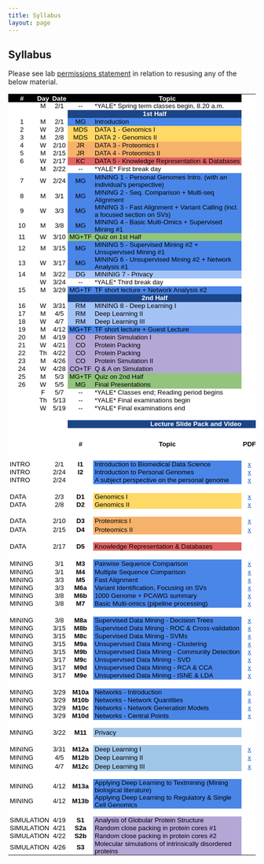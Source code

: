 ```yaml
---
title: Syllabus
layout: page
---
```


## Syllabus
Please see lab [permissions statement](https://sites.gersteinlab.org/permissions) in relation to resusing any of the below material.  

<html>
    <meta http-equiv="Content-Type" content="text/html; charset=utf-8">
    <link type="text/css" rel="stylesheet" href="resources/sheet.css">
    <style type="text/css">.ritz .waffle a { color: inherit; }.ritz .waffle .s7{background-color:#4a86e8;text-align:left;color:#000000;font-family:'docs-Helvetica Neue',Arial;font-size:10pt;vertical-align:middle;white-space:nowrap;overflow:hidden;direction:ltr;padding:0px 3px 0px 3px;}.ritz .waffle .s47{background-color:#ffffff;text-align:center;color:#000000;font-family:'Arial';font-size:10pt;vertical-align:middle;white-space:nowrap;overflow:hidden;direction:ltr;padding:0px 3px 0px 3px;}.ritz .waffle .s29{background-color:#ffffff;text-align:left;color:#000000;font-family:'docs-Helvetica Neue',Arial;font-size:10pt;vertical-align:middle;white-space:normal;overflow:hidden;word-wrap:break-word;direction:ltr;padding:0px 3px 0px 3px;}.ritz .waffle .s4{background-color:#ffffff;text-align:left;color:#000000;font-family:'docs-Helvetica Neue',Arial;font-size:10pt;vertical-align:middle;white-space:nowrap;overflow:hidden;direction:ltr;padding:0px 3px 0px 3px;}.ritz .waffle .s43{background-color:#ffffff;text-align:center;text-decoration:underline;-webkit-text-decoration-skip:none;text-decoration-skip-ink:none;color:#1155cc;font-family:'arial';font-size:10pt;vertical-align:middle;white-space:normal;overflow:hidden;word-wrap:break-word;direction:ltr;padding:0px 3px 0px 3px;}.ritz .waffle .s45{background-color:#ffffff;text-align:left;color:#f4cccc;font-family:'Arial';font-size:10pt;vertical-align:middle;white-space:normal;overflow:hidden;direction:ltr;padding:0px 3px 0px 3px;}.ritz .waffle .s23{background-color:#ffffff;text-align:center;color:#000000;font-family:'Arial';font-size:10pt;vertical-align:middle;white-space:normal;overflow:hidden;word-wrap:break-word;direction:ltr;padding:0px 3px 0px 3px;}.ritz .waffle .s31{background-color:#ffffff;text-align:center;text-decoration:underline;-webkit-text-decoration-skip:none;text-decoration-skip-ink:none;color:#1155cc;font-family:'docs-Helvetica Neue',Arial;font-size:10pt;vertical-align:middle;white-space:nowrap;overflow:hidden;direction:ltr;padding:0px 3px 0px 3px;}.ritz .waffle .s6{background-color:#4a86e8;text-align:center;color:#000000;font-family:'docs-Helvetica Neue',Arial;font-size:10pt;vertical-align:middle;white-space:nowrap;overflow:hidden;direction:ltr;padding:0px 3px 0px 3px;}.ritz .waffle .s32{background-color:#ffffff;text-align:center;text-decoration:underline;-webkit-text-decoration-skip:none;text-decoration-skip-ink:none;color:#1155cc;font-family:'Arial';font-size:10pt;vertical-align:middle;white-space:normal;overflow:hidden;direction:ltr;padding:0px 3px 0px 3px;}.ritz .waffle .s24{background-color:#1c4587;text-align:center;font-weight:bold;color:#ffffff;font-family:'Arial';font-size:10pt;vertical-align:middle;white-space:normal;overflow:hidden;direction:ltr;padding:0px 3px 0px 3px;}.ritz .waffle .s1{background-color:#ffffff;text-align:left;color:#000000;font-family:'Arial';font-size:10pt;vertical-align:middle;white-space:normal;overflow:hidden;direction:ltr;padding:0px 3px 0px 3px;}.ritz .waffle .s15{background-color:#93c47d;text-align:center;color:#000000;font-family:'docs-Helvetica Neue',Arial;font-size:10pt;vertical-align:middle;white-space:nowrap;overflow:hidden;direction:ltr;padding:0px 3px 0px 3px;}.ritz .waffle .s22{background-color:#ffffff;text-align:center;color:#000000;font-family:'Arial';font-size:10pt;vertical-align:middle;white-space:normal;overflow:hidden;direction:ltr;padding:0px 3px 0px 3px;}.ritz .waffle .s33{background-color:#ffffff;text-align:left;text-decoration:underline;-webkit-text-decoration-skip:none;text-decoration-skip-ink:none;color:#1155cc;font-family:'Arial';font-size:10pt;vertical-align:middle;white-space:normal;overflow:hidden;direction:ltr;padding:0px 3px 0px 3px;}.ritz .waffle .s48{background-color:#b4a7d6;text-align:left;color:#000000;font-family:'docs-Helvetica Neue',Arial;font-size:10pt;vertical-align:middle;white-space:nowrap;overflow:hidden;direction:ltr;padding:0px 3px 0px 3px;}.ritz .waffle .s12{background-color:#e06666;text-align:center;color:#000000;font-family:'docs-Helvetica Neue',Arial;font-size:10pt;vertical-align:middle;white-space:nowrap;overflow:hidden;direction:ltr;padding:0px 3px 0px 3px;}.ritz .waffle .s14{background-color:#4a86e8;text-align:left;color:#000000;font-family:'docs-Helvetica Neue',Arial;font-size:10pt;vertical-align:middle;white-space:normal;overflow:hidden;direction:ltr;padding:0px 3px 0px 3px;}.ritz .waffle .s49{background-color:#b4a7d6;text-align:left;color:#000000;font-family:'Arial';font-size:10pt;vertical-align:middle;white-space:normal;overflow:hidden;direction:ltr;padding:0px 3px 0px 3px;}.ritz .waffle .s11{background-color:#f6b26b;text-align:left;color:#000000;font-family:'docs-Helvetica Neue',Arial;font-size:10pt;vertical-align:middle;white-space:nowrap;overflow:hidden;direction:ltr;padding:0px 3px 0px 3px;}.ritz .waffle .s30{background-color:#ffffff;text-align:center;color:#f4cccc;font-family:'docs-Helvetica Neue',Arial;font-size:10pt;vertical-align:middle;white-space:normal;overflow:hidden;word-wrap:break-word;direction:ltr;padding:0px 3px 0px 3px;}.ritz .waffle .s3{background-color:#ffffff;text-align:center;color:#000000;font-family:'docs-Helvetica Neue',Arial;font-size:10pt;vertical-align:middle;white-space:normal;overflow:hidden;word-wrap:break-word;direction:ltr;padding:0px 3px 0px 3px;}.ritz .waffle .s36{background-color:#ffffff;text-align:center;text-decoration:underline;-webkit-text-decoration-skip:none;text-decoration-skip-ink:none;color:#1155cc;font-family:'Arial';font-size:10pt;vertical-align:middle;white-space:nowrap;overflow:hidden;direction:ltr;padding:0px 3px 0px 3px;}.ritz .waffle .s40{background-color:#e06666;text-align:left;color:#000000;font-family:'docs-Helvetica Neue',Arial;font-size:10pt;vertical-align:middle;white-space:normal;overflow:hidden;direction:ltr;padding:0px 3px 0px 3px;}.ritz .waffle .s37{background-color:#ffffff;text-align:center;text-decoration:underline;-webkit-text-decoration-skip:none;text-decoration-skip-ink:none;color:#1155cc;font-family:'arial';font-size:10pt;vertical-align:middle;white-space:normal;overflow:hidden;direction:ltr;padding:0px 3px 0px 3px;}.ritz .waffle .s44{background-color:#ffffff;text-align:center;text-decoration:underline;-webkit-text-decoration-skip:none;text-decoration-skip-ink:none;color:#1155cc;font-family:'Arial';font-size:10pt;vertical-align:middle;white-space:normal;overflow:hidden;word-wrap:break-word;direction:ltr;padding:0px 3px 0px 3px;}.ritz .waffle .s26{background-color:#ffffff;text-align:center;font-weight:bold;color:#000000;font-family:'Arial';font-size:10pt;vertical-align:middle;white-space:normal;overflow:hidden;direction:ltr;padding:0px 3px 0px 3px;}.ritz .waffle .s50{background-color:#ffffff;text-align:left;font-weight:bold;color:#000000;font-family:'Arial';font-size:10pt;vertical-align:middle;white-space:normal;overflow:hidden;direction:ltr;padding:0px 3px 0px 3px;}.ritz .waffle .s16{background-color:#93c47d;text-align:left;color:#000000;font-family:'docs-Helvetica Neue',Arial;font-size:10pt;vertical-align:middle;white-space:normal;overflow:hidden;direction:ltr;padding:0px 3px 0px 3px;}.ritz .waffle .s28{background-color:#ffffff;text-align:center;font-weight:bold;color:#000000;font-family:'Arial';font-size:10pt;vertical-align:middle;white-space:normal;overflow:hidden;word-wrap:break-word;direction:ltr;padding:0px 3px 0px 3px;}.ritz .waffle .s2{background-color:#ffffff;text-align:center;color:#000000;font-family:'docs-Helvetica Neue',Arial;font-size:10pt;vertical-align:middle;white-space:nowrap;overflow:hidden;direction:ltr;padding:0px 3px 0px 3px;}.ritz .waffle .s13{background-color:#e06666;text-align:left;color:#000000;font-family:'docs-Helvetica Neue',Arial;font-size:10pt;vertical-align:middle;white-space:nowrap;overflow:hidden;direction:ltr;padding:0px 3px 0px 3px;}.ritz .waffle .s8{background-color:#ffd966;text-align:center;color:#000000;font-family:'docs-Helvetica Neue',Arial;font-size:10pt;vertical-align:middle;white-space:nowrap;overflow:hidden;direction:ltr;padding:0px 3px 0px 3px;}.ritz .waffle .s9{background-color:#ffd966;text-align:left;color:#000000;font-family:'docs-Helvetica Neue',Arial;font-size:10pt;vertical-align:middle;white-space:nowrap;overflow:hidden;direction:ltr;padding:0px 3px 0px 3px;}.ritz .waffle .s25{background-color:#ffffff;text-align:center;font-weight:bold;color:#ffffff;font-family:'Arial';font-size:10pt;vertical-align:middle;white-space:normal;overflow:hidden;direction:ltr;padding:0px 3px 0px 3px;}.ritz .waffle .s39{background-color:#ffffff;text-align:left;color:#000000;font-family:'arial';font-size:10pt;vertical-align:middle;white-space:normal;overflow:hidden;direction:ltr;padding:0px 3px 0px 3px;}.ritz .waffle .s5{background-color:#1c4587;text-align:center;font-weight:bold;color:#ffffff;font-family:'docs-Helvetica Neue',Arial;font-size:10pt;vertical-align:middle;white-space:nowrap;overflow:hidden;direction:ltr;padding:0px 3px 0px 3px;}.ritz .waffle .s38{background-color:#f6b26b;text-align:left;color:#000000;font-family:'docs-Helvetica Neue',Arial;font-size:10pt;vertical-align:middle;white-space:normal;overflow:hidden;direction:ltr;padding:0px 3px 0px 3px;}.ritz .waffle .s42{background-color:#4a86e8;text-align:left;color:#000000;font-family:'Arial';font-size:10pt;vertical-align:middle;white-space:normal;overflow:hidden;direction:ltr;padding:0px 3px 0px 3px;}.ritz .waffle .s34{background-color:#ffffff;text-align:center;color:#f4cccc;font-family:'Arial';font-size:10pt;vertical-align:middle;white-space:normal;overflow:hidden;direction:ltr;padding:0px 3px 0px 3px;}.ritz .waffle .s46{background-color:#9fc5e8;text-align:left;color:#000000;font-family:'docs-Helvetica Neue',Arial;font-size:10pt;vertical-align:middle;white-space:normal;overflow:hidden;direction:ltr;padding:0px 3px 0px 3px;}.ritz .waffle .s35{background-color:#ffffff;text-align:left;color:#000000;font-family:'docs-Helvetica Neue',Arial;font-size:10pt;vertical-align:middle;white-space:normal;overflow:hidden;direction:ltr;padding:0px 3px 0px 3px;}.ritz .waffle .s41{background-color:#ffffff;text-align:center;text-decoration:underline;-webkit-text-decoration-skip:none;text-decoration-skip-ink:none;color:#1155cc;font-family:'docs-Helvetica Neue',Arial;font-size:10pt;vertical-align:middle;white-space:normal;overflow:hidden;direction:ltr;padding:0px 3px 0px 3px;}.ritz .waffle .s20{background-color:#b4a7d6;text-align:center;color:#000000;font-family:'docs-Helvetica Neue',Arial;font-size:10pt;vertical-align:middle;white-space:nowrap;overflow:hidden;direction:ltr;padding:0px 3px 0px 3px;}.ritz .waffle .s19{background-color:#ffffff;text-align:center;font-weight:bold;color:#ffffff;font-family:'docs-Helvetica Neue',Arial;font-size:10pt;vertical-align:middle;white-space:nowrap;overflow:hidden;direction:ltr;padding:0px 3px 0px 3px;}.ritz .waffle .s21{background-color:#b4a7d6;text-align:left;color:#000000;font-family:'docs-Helvetica Neue',Arial;font-size:10pt;vertical-align:middle;white-space:normal;overflow:hidden;direction:ltr;padding:0px 3px 0px 3px;}.ritz .waffle .s0{background-color:#000000;text-align:center;font-weight:bold;color:#ffffff;font-family:'docs-Helvetica Neue',Arial;font-size:10pt;vertical-align:middle;white-space:nowrap;overflow:hidden;direction:ltr;padding:0px 3px 0px 3px;}.ritz .waffle .s27{background-color:#ffffff;text-align:center;font-weight:bold;color:#000000;font-family:'Arial';font-size:10pt;vertical-align:middle;white-space:nowrap;overflow:hidden;direction:ltr;padding:0px 3px 0px 3px;}.ritz .waffle .s17{background-color:#a4c2f4;text-align:center;color:#000000;font-family:'docs-Helvetica Neue',Arial;font-size:10pt;vertical-align:middle;white-space:normal;overflow:hidden;direction:ltr;padding:0px 3px 0px 3px;}.ritz .waffle .s18{background-color:#a4c2f4;text-align:left;color:#000000;font-family:'docs-Helvetica Neue',Arial;font-size:10pt;vertical-align:middle;white-space:normal;overflow:hidden;direction:ltr;padding:0px 3px 0px 3px;}.ritz .waffle .s10{background-color:#f6b26b;text-align:center;color:#000000;font-family:'docs-Helvetica Neue',Arial;font-size:10pt;vertical-align:middle;white-space:nowrap;overflow:hidden;direction:ltr;padding:0px 3px 0px 3px;}</style>
    <div class="ritz grid-container" dir="ltr">
        <table class="waffle" cellspacing="0" cellpadding="0">
            <tbody>
                <tr style="height: 16px">
                    <td class="s0" dir="ltr">#</td>
                    <td class="s0" dir="ltr">Day</td>
                    <td class="s0" dir="ltr">Date</td>
                    <td class="s0"></td>
                    <td class="s0" dir="ltr">Topic</td>
                    <td class="s1"></td>
                    <td class="s1"></td>
                    <td class="s1"></td>
                    <td class="s1"></td>
                </tr>
                <tr style="height: 16px">
                    <td class="s2"></td>
                    <td class="s3" dir="ltr">M</td>
                    <td class="s3" dir="ltr">2/1</td>
                    <td class="s2" dir="ltr">--</td>
                    <td class="s4" dir="ltr">*YALE* Spring term classes begin, 8.20 a.m.</td>
                    <td class="s1"></td>
                    <td class="s1"></td>
                    <td class="s1"></td>
                    <td class="s1"></td>
                </tr>
                <tr style="height: 16px">
                    <td class="s1"></td>
                    <td class="s1"></td>
                    <td class="s1"></td>
                    <td class="s5" dir="ltr" colspan="2">1st Half</td>
                    <td class="s1"></td>
                    <td class="s1"></td>
                    <td class="s1"></td>
                    <td class="s1"></td>
                </tr>
                <tr style="height: 16px">
                    <td class="s2" dir="ltr">1</td>
                    <td class="s3" dir="ltr">M</td>
                    <td class="s3" dir="ltr">2/1</td>
                    <td class="s6" dir="ltr">MG</td>
                    <td class="s7" dir="ltr">Introduction</td>
                    <td class="s1"></td>
                    <td class="s1"></td>
                    <td class="s1"></td>
                    <td class="s1"></td>
                </tr>
                <tr style="height: 16px">
                    <td class="s2" dir="ltr">2</td>
                    <td class="s3" dir="ltr">W</td>
                    <td class="s3" dir="ltr">2/3</td>
                    <td class="s8" dir="ltr">MDS</td>
                    <td class="s9" dir="ltr">DATA 1 - Genomics I</td>
                    <td class="s1"></td>
                    <td class="s1"></td>
                    <td class="s1"></td>
                    <td class="s1"></td>
                </tr>
                <tr style="height: 16px">
                    <td class="s2" dir="ltr">3</td>
                    <td class="s3" dir="ltr">M</td>
                    <td class="s3" dir="ltr">2/8</td>
                    <td class="s8" dir="ltr">MDS</td>
                    <td class="s9" dir="ltr">DATA 2 - Genomics II</td>
                    <td class="s1"></td>
                    <td class="s1"></td>
                    <td class="s1"></td>
                    <td class="s1"></td>
                </tr>
                <tr style="height: 16px">
                    <td class="s2" dir="ltr">4</td>
                    <td class="s3">W</td>
                    <td class="s3" dir="ltr">2/10</td>
                    <td class="s10" dir="ltr">JR</td>
                    <td class="s11" dir="ltr">DATA 3 - Proteomics I</td>
                    <td class="s1"></td>
                    <td class="s1"></td>
                    <td class="s1"></td>
                    <td class="s1"></td>
                </tr>
                <tr style="height: 16px">
                    <td class="s2" dir="ltr">5</td>
                    <td class="s3">M</td>
                    <td class="s3" dir="ltr">2/15</td>
                    <td class="s10" dir="ltr">JR</td>
                    <td class="s11" dir="ltr">DATA 4 - Proteomics II</td>
                    <td class="s1"></td>
                    <td class="s1"></td>
                    <td class="s1"></td>
                    <td class="s1"></td>
                </tr>
                <tr style="height: 16px">
                    <td class="s2" dir="ltr">6</td>
                    <td class="s3">W</td>
                    <td class="s3" dir="ltr">2/17</td>
                    <td class="s12" dir="ltr">KC</td>
                    <td class="s13" dir="ltr">DATA 5 - Knowledge Representation &amp; Databases</td>
                    <td class="s1"></td>
                    <td class="s1"></td>
                    <td class="s1"></td>
                    <td class="s1"></td>
                </tr>
                <tr style="height: 16px">
                    <td class="s2" dir="ltr"></td>
                    <td class="s3">M</td>
                    <td class="s3" dir="ltr">2/22</td>
                    <td class="s2" dir="ltr">--</td>
                    <td class="s4" dir="ltr">*YALE* First break day</td>
                    <td class="s1"></td>
                    <td class="s1"></td>
                    <td class="s1"></td>
                    <td class="s1"></td>
                </tr>
                <tr style="height: 16px">
                    <td class="s2" dir="ltr" rowspan="2">7</td>
                    <td class="s3" rowspan="2">W</td>
                    <td class="s3" dir="ltr" rowspan="2">2/24</td>
                    <td class="s6" dir="ltr" rowspan="2">MG</td>
                    <td class="s14" rowspan="2">MINING 1 - Personal Genomes Intro. (with an individual&#39;s perspective)</td>
                    <td class="s1"></td>
                    <td class="s1"></td>
                    <td class="s1"></td>
                    <td class="s1"></td>
                </tr>
                <tr style="height: 16px">
                    <td class="s1"></td>
                    <td class="s1"></td>
                    <td class="s1"></td>
                    <td class="s1"></td>
                </tr>
                <tr style="height: 16px">
                    <td class="s2" dir="ltr">8</td>
                    <td class="s3">M</td>
                    <td class="s3" dir="ltr">3/1</td>
                    <td class="s6" dir="ltr">MG</td>
                    <td class="s14" dir="ltr">MINING 2 - Seq. Comparison + Multi-seq Alignment</td>
                    <td class="s1"></td>
                    <td class="s1"></td>
                    <td class="s1"></td>
                    <td class="s1"></td>
                </tr>
                <tr style="height: 16px">
                    <td class="s2" dir="ltr">9</td>
                    <td class="s3">W</td>
                    <td class="s3" dir="ltr">3/3</td>
                    <td class="s6" dir="ltr">MG</td>
                    <td class="s14" dir="ltr">MINING 3 - Fast Alignment + Variant Calling (incl. a focused section on SVs)</td>
                    <td class="s1"></td>
                    <td class="s1"></td>
                    <td class="s1"></td>
                    <td class="s1"></td>
                </tr>
                <tr style="height: 16px">
                    <td class="s2" dir="ltr">10</td>
                    <td class="s3">M</td>
                    <td class="s3" dir="ltr">3/8</td>
                    <td class="s6" dir="ltr">MG</td>
                    <td class="s14" dir="ltr">MINING 4 - Basic Multi-Omics + Supervised Mining #1</td>
                    <td class="s1"></td>
                    <td class="s1"></td>
                    <td class="s1"></td>
                    <td class="s1"></td>
                </tr>
                <tr style="height: 16px">
                    <td class="s2" dir="ltr">11</td>
                    <td class="s3">W</td>
                    <td class="s3" dir="ltr">3/10</td>
                    <td class="s15" dir="ltr">MG+TF</td>
                    <td class="s16">Quiz on 1st Half</td>
                    <td class="s1"></td>
                    <td class="s1"></td>
                    <td class="s1"></td>
                    <td class="s1"></td>
                </tr>
                <tr style="height: 16px">
                    <td class="s2" dir="ltr">12</td>
                    <td class="s3">M</td>
                    <td class="s3" dir="ltr">3/15</td>
                    <td class="s6" dir="ltr">MG</td>
                    <td class="s14" dir="ltr">MINING 5 - Supervised Mining #2 + Unsupervised Mining #1</td>
                    <td class="s1"></td>
                    <td class="s1"></td>
                    <td class="s1"></td>
                    <td class="s1"></td>
                </tr>
                <tr style="height: 16px">
                    <td class="s2" dir="ltr">13</td>
                    <td class="s3">W</td>
                    <td class="s3" dir="ltr">3/17</td>
                    <td class="s6" dir="ltr">MG</td>
                    <td class="s14" dir="ltr">MINING 6 - Unsupervised Mining #2 + Network Analysis #1</td>
                    <td class="s1"></td>
                    <td class="s1"></td>
                    <td class="s1"></td>
                    <td class="s1"></td>
                </tr>
                <tr style="height: 16px">
                    <td class="s2" dir="ltr">14</td>
                    <td class="s3">M</td>
                    <td class="s3" dir="ltr">3/22</td>
                    <td class="s17" dir="ltr">DG</td>
                    <td class="s18" dir="ltr">MININIG 7 - Privacy</td>
                    <td class="s1"></td>
                    <td class="s1"></td>
                    <td class="s1"></td>
                    <td class="s1"></td>
                </tr>
                <tr style="height: 16px">
                    <td class="s2" dir="ltr"></td>
                    <td class="s3" dir="ltr">W</td>
                    <td class="s3" dir="ltr">3/24</td>
                    <td class="s2" dir="ltr">--</td>
                    <td class="s4" dir="ltr">*YALE* Third break day</td>
                    <td class="s1"></td>
                    <td class="s1"></td>
                    <td class="s1"></td>
                    <td class="s1"></td>
                </tr>
                <tr style="height: 16px">
                    <td class="s2" dir="ltr">15</td>
                    <td class="s3">M</td>
                    <td class="s3" dir="ltr">3/29</td>
                    <td class="s6" dir="ltr">MG+TF</td>
                    <td class="s14" dir="ltr">TF short lecture + Network Analysis #2</td>
                    <td class="s1"></td>
                    <td class="s1"></td>
                    <td class="s1"></td>
                    <td class="s1"></td>
                </tr>
                <tr style="height: 16px">
                    <td class="s1"></td>
                    <td class="s19" dir="ltr"></td>
                    <td class="s19" dir="ltr"></td>
                    <td class="s5" dir="ltr" colspan="2">2nd Half</td>
                    <td class="s1"></td>
                    <td class="s1"></td>
                    <td class="s1"></td>
                    <td class="s1"></td>
                </tr>
                <tr style="height: 16px">
                    <td class="s2" dir="ltr">16</td>
                    <td class="s3" dir="ltr">W</td>
                    <td class="s3" dir="ltr">3/31</td>
                    <td class="s17" dir="ltr">RM</td>
                    <td class="s18" dir="ltr">MINING 8 - Deep Learning I</td>
                    <td class="s1"></td>
                    <td class="s1"></td>
                    <td class="s1"></td>
                    <td class="s1"></td>
                </tr>
                <tr style="height: 16px">
                    <td class="s2" dir="ltr">17</td>
                    <td class="s3">M</td>
                    <td class="s3" dir="ltr">4/5</td>
                    <td class="s17" dir="ltr">RM</td>
                    <td class="s18" dir="ltr">Deep Learning II</td>
                    <td class="s1"></td>
                    <td class="s1"></td>
                    <td class="s1"></td>
                    <td class="s1"></td>
                </tr>
                <tr style="height: 16px">
                    <td class="s2" dir="ltr">18</td>
                    <td class="s3" dir="ltr">W</td>
                    <td class="s3" dir="ltr">4/7</td>
                    <td class="s17" dir="ltr">RM</td>
                    <td class="s18" dir="ltr">Deep Learning III</td>
                    <td class="s1"></td>
                    <td class="s1"></td>
                    <td class="s1"></td>
                    <td class="s1"></td>
                </tr>
                <tr style="height: 16px">
                    <td class="s2" dir="ltr">19</td>
                    <td class="s3">M</td>
                    <td class="s3" dir="ltr">4/12</td>
                    <td class="s6" dir="ltr">MG+TF</td>
                    <td class="s14" dir="ltr">TF short lecture + Guest Lecture</td>
                    <td class="s1"></td>
                    <td class="s1"></td>
                    <td class="s1"></td>
                    <td class="s1"></td>
                </tr>
                <tr style="height: 16px">
                    <td class="s2" dir="ltr">20</td>
                    <td class="s3">M</td>
                    <td class="s3" dir="ltr">4/19</td>
                    <td class="s20" dir="ltr">CO</td>
                    <td class="s21">Protein Simulation I</td>
                    <td class="s1"></td>
                    <td class="s1"></td>
                    <td class="s1"></td>
                    <td class="s1"></td>
                </tr>
                <tr style="height: 16px">
                    <td class="s2" dir="ltr">21</td>
                    <td class="s3" dir="ltr">W</td>
                    <td class="s3" dir="ltr">4/21</td>
                    <td class="s20" dir="ltr">CO</td>
                    <td class="s21" dir="ltr">Protein Packing</td>
                    <td class="s1"></td>
                    <td class="s1"></td>
                    <td class="s1"></td>
                    <td class="s1"></td>
                </tr>
                <tr style="height: 16px">
                    <td class="s2" dir="ltr">22</td>
                    <td class="s3" dir="ltr">Th</td>
                    <td class="s3" dir="ltr">4/22</td>
                    <td class="s20" dir="ltr">CO</td>
                    <td class="s21" dir="ltr">Protein Packing</td>
                    <td class="s1"></td>
                    <td class="s1"></td>
                    <td class="s1"></td>
                    <td class="s1"></td>
                </tr>
                <tr style="height: 16px">
                    <td class="s2" dir="ltr">23</td>
                    <td class="s3">M</td>
                    <td class="s3" dir="ltr">4/26</td>
                    <td class="s20" dir="ltr">CO</td>
                    <td class="s21">Protein Simulation II</td>
                    <td class="s1"></td>
                    <td class="s1"></td>
                    <td class="s1"></td>
                    <td class="s1"></td>
                </tr>
                <tr style="height: 16px">
                    <td class="s2" dir="ltr">24</td>
                    <td class="s3" dir="ltr">W</td>
                    <td class="s3" dir="ltr">4/28</td>
                    <td class="s20" dir="ltr">CO+TF</td>
                    <td class="s21" dir="ltr">Q &amp; A on Simulation</td>
                    <td class="s1"></td>
                    <td class="s1"></td>
                    <td class="s1"></td>
                    <td class="s1"></td>
                </tr>
                <tr style="height: 16px">
                    <td class="s2" dir="ltr">25</td>
                    <td class="s3">M</td>
                    <td class="s3" dir="ltr">5/3</td>
                    <td class="s15" dir="ltr">MG+TF</td>
                    <td class="s16" dir="ltr">Quiz on 2nd Half</td>
                    <td class="s1"></td>
                    <td class="s1"></td>
                    <td class="s1"></td>
                    <td class="s1"></td>
                </tr>
                <tr style="height: 16px">
                    <td class="s2" dir="ltr">26</td>
                    <td class="s3" dir="ltr">W</td>
                    <td class="s3" dir="ltr">5/5</td>
                    <td class="s15" dir="ltr">MG</td>
                    <td class="s16">Final Presentations</td>
                    <td class="s1"></td>
                    <td class="s1"></td>
                    <td class="s1"></td>
                    <td class="s1"></td>
                </tr>
                <tr style="height: 16px">
                    <td class="s2"></td>
                    <td class="s3" dir="ltr">F</td>
                    <td class="s3" dir="ltr">5/7</td>
                    <td class="s2" dir="ltr">--</td>
                    <td class="s4" dir="ltr">*YALE* Classes end; Reading period begins</td>
                    <td class="s1"></td>
                    <td class="s1"></td>
                    <td class="s1"></td>
                    <td class="s1"></td>
                </tr>
                <tr style="height: 16px">
                    <td class="s2"></td>
                    <td class="s3" dir="ltr">Th</td>
                    <td class="s3" dir="ltr">5/13</td>
                    <td class="s2" dir="ltr">--</td>
                    <td class="s4" dir="ltr">*YALE* Final examinations begin</td>
                    <td class="s1"></td>
                    <td class="s1"></td>
                    <td class="s1"></td>
                    <td class="s1"></td>
                </tr>
                <tr style="height: 16px">
                    <td class="s2"></td>
                    <td class="s3" dir="ltr">W</td>
                    <td class="s3" dir="ltr">5/19</td>
                    <td class="s2" dir="ltr">--</td>
                    <td class="s4" dir="ltr">*YALE* Final examinations end</td>
                    <td class="s1"></td>
                    <td class="s1"></td>
                    <td class="s1"></td>
                    <td class="s22"></td>
                </tr>
                <tr style="height: 16px">
                    <td class="s23"></td>
                    <td class="s23"></td>
                    <td class="s23"></td>
                    <td class="s23"></td>
                    <td class="s23"></td>
                    <td class="s23"></td>
                    <td class="s23"></td>
                    <td class="s23"></td>
                    <td class="s22"></td>
                </tr>
                <tr style="height: 16px">
                    <td class="s23"></td>
                    <td class="s23"></td>
                    <td class="s23"></td>
                    <td class="s24" dir="ltr" colspan="6">Lecture Slide Pack and Video</td></tr>
                <tr style="height: 66px">
                    <td class="s23"></td>
                    <td class="s23"></td>
                    <td class="s23"></td>
                    <td class="s26" dir="ltr">#</td>
                    <td class="s26" dir="ltr">Topic</td>
                    <td class="s27" dir="ltr">PDF</td>
                    <td class="s27" dir="ltr">PPT</td>
                    <td class="s26" dir="ltr">Youtube</td>
                    <td class="s28" dir="ltr">MPEG</td></tr>
                <tr style="height: 16px">
                    <td class="s29" dir="ltr">INTRO</td>
                    <td class="s30" dir="ltr"></td>
                    <td class="s3" dir="ltr">2/1</td>
                    <td class="s26" dir="ltr">I1</td>
                    <td class="s14" dir="ltr">Introduction to Biomedical Data Science</td>
                    <td class="s31" dir="ltr">
                        <a target="_blank" href="http://files2.gersteinlab.org/public-docs/2021/02.21/cbb752-MG-spr21-01-biomed-datasci-intro.pdf">x</a></td>
                    <td class="s31" dir="ltr">
                        <a target="_blank" href="http://files2.gersteinlab.org/public-docs/2021/02.21/cbb752-MG-spr21-01-biomed-datasci-intro.ppt">x</a></td>
                    <td class="s32" dir="ltr">
                        <a target="_blank" href="https://youtu.be/0B9BYt5bV84">x</a></td>
                    <td class="s32" dir="ltr">
                        <a target="_blank" href="http://files.gersteinlab.org/media/videos/BioDataSciMiningModeling-Lecture_default.cbb752b21-1feb21.01-intro-lect.onweb.wo2faces.mp4">x</a></td>
                </tr>
                <tr style="height: 16px">
                    <td class="s29" dir="ltr">INTRO</td>
                    <td class="s30"></td>
                    <td class="s3" dir="ltr">2/24</td>
                    <td class="s26" dir="ltr">I2</td>
                    <td class="s14" dir="ltr">Introduction to Personal Genomes</td>
                    <td class="s31" dir="ltr">
                        <a target="_blank" href="http://files2.gersteinlab.org/public-docs/2021/03.05/cbb752-MG-spr21-02-personalgenomes-intro.pdf">x</a></td>
                    <td class="s31" dir="ltr">
                        <a target="_blank" href="http://files2.gersteinlab.org/public-docs/2021/03.05/cbb752-MG-spr21-02-personalgenomes-intro.pptx">x</a></td>
                    <td class="s32" dir="ltr">
                        <a target="_blank" href="https://youtu.be/K_Q-17uWlxo">x</a></td>
                    <td class="s32" dir="ltr">
                        <a target="_blank" href="http://files.gersteinlab.org/media/videos/BioDataSciMiningModeling-Lecture_default.cbb752b21-24feb21.2-Intro-to-Personal-Genomes.onweb.mp4">x</a></td>
                </tr>
                <tr style="height: 16px">
                    <td class="s29" dir="ltr">INTRO</td>
                    <td class="s34" dir="ltr"></td>
                    <td class="s22" dir="ltr">2/24</td>
                    <td class="s26" dir="ltr"></td>
                    <td class="s14" dir="ltr">A subject perspective on the personal genome</td>
                    <td class="s32" dir="ltr">
                        <a target="_blank" href="http://files2.gersteinlab.org/public-docs/2021/02.24/Zimmer_MBB_452_genome_talk_2021.pdf">x</a></td>
                    <td class="s32" dir="ltr">
                        <a target="_blank" href="http://files2.gersteinlab.org/public-docs/2021/02.24/Zimmer_MBB_452_genome_talk_2021.pdf">x</a></td>
                    <td class="s32" dir="ltr">
                        <a target="_blank" href="https://youtu.be/0qDgfrPY180">x</a></td>
                    <td class="s32" dir="ltr">
                        <a target="_blank" href="http://files.gersteinlab.org/media/videos/BioDataSciMiningModeling_Lecture_default_cbb752b21_24feb21_Carl_Zimmer_Personal_Genome.mp4">x</a></td>
                </tr>
                <tr style="height: 18px">
                    <td class="s35" dir="ltr"></td>
                    <td class="s30"></td>
                    <td class="s3" dir="ltr"></td>
                    <td class="s26" dir="ltr"></td>
                    <td class="s35" dir="ltr"></td>
                    <td class="s36" dir="ltr"></td>
                    <td class="s31" dir="ltr"></td>
                    <td class="s32" dir="ltr"></td>
                    <td class="s32" dir="ltr"></td>
                </tr>
                <tr style="height: 16px">
                    <td class="s29" dir="ltr">DATA</td>
                    <td class="s1"></td>
                    <td class="s3" dir="ltr">2/3</td>
                    <td class="s26" dir="ltr">D1</td>
                    <td class="s9" dir="ltr">Genomics I</td>
                    <td class="s37" dir="ltr">
                        <a target="_blank" href="http://files2.gersteinlab.org/public-docs/2021/02.03/210203_Genomics.pdf">x</a></td>
                    <td class="s1"></td>
                    <td class="s37" dir="ltr">
                        <a target="_blank" href="https://youtu.be/1Ns--G_v4pY">x</a></td>
                    <td class="s37" dir="ltr">
                        <a target="_blank" href="http://files.gersteinlab.org/media/videos/BioDataSciMiningModeling_0203.mp4">x</a></td>
                </tr>
                <tr style="height: 16px">
                    <td class="s29" dir="ltr">DATA</td>
                    <td class="s1"></td>
                    <td class="s3" dir="ltr">2/8</td>
                    <td class="s26" dir="ltr">D2</td>
                    <td class="s9" dir="ltr">Genomics II</td>
                    <td class="s37" dir="ltr">
                        <a target="_blank" href="http://files2.gersteinlab.org/public-docs/2021/02.08/210207_Genomics_II.pdf">x</a></td>
                    <td class="s1"></td>
                    <td class="s37" dir="ltr">
                        <a target="_blank" href="https://youtu.be/XYxxfF1O0Y4">x</a></td>
                    <td class="s37" dir="ltr">
                        <a target="_blank" href="http://files.gersteinlab.org/media/videos/BioDataSciMiningModeling_0208.mp4">x</a></td>
                </tr>
                <tr style="height: 16px">
                    <td class="s1"></td>
                    <td class="s1"></td>
                    <td class="s1"></td>
                    <td class="s1"></td>
                    <td class="s1"></td>
                    <td class="s1"></td>
                    <td class="s1"></td>
                    <td class="s1"></td>
                    <td class="s1"></td>
                </tr>
                <tr style="height: 18px">
                    <td class="s1" dir="ltr">DATA</td>
                    <td class="s1"></td>
                    <td class="s3">2/10</td>
                    <td class="s26" dir="ltr">D3</td>
                    <td class="s38" dir="ltr">Proteomics I</td>
                    <td class="s37" dir="ltr">
                        <a target="_blank" href="http://files2.gersteinlab.org/public-docs/2021/02.10/CBB_752_2021_Proteins.pdf">x</a></td>
                    <td class="s1"></td>
                    <td class="s37" dir="ltr">
                        <a target="_blank" href="https://youtu.be/sH_FU9GlwU8">x</a></td>
                    <td class="s32" dir="ltr">
                        <a target="_blank" href="http://files.gersteinlab.org/media/videos/BioDataSciMiningModeling_0210.mp4">x</a></td>
                </tr>
                <tr style="height: 18px">
                    <td class="s1" dir="ltr">DATA</td>
                    <td class="s1"></td>
                    <td class="s3">2/15</td>
                    <td class="s26" dir="ltr">D4</td>
                    <td class="s38" dir="ltr">Proteomics II</td>
                    <td class="s37" dir="ltr">
                        <a target="_blank" href="http://files2.gersteinlab.org/public-docs/2021/02.15/CBB_752_2021_Structure.pdf">x</a></td>
                    <td class="s39"></td>
                    <td class="s32" dir="ltr">
                        <a target="_blank" href="https://youtu.be/K_Q-17uWlxo">x</a></td>
                    <td class="s32" dir="ltr">
                        <a target="_blank" href="http://files.gersteinlab.org/media/videos/BioDataSciMiningModeling_0215.mp4">x</a></td>
                </tr>
                <tr style="height: 16px">
                    <td class="s1"></td>
                    <td class="s1"></td>
                    <td class="s1"></td>
                    <td class="s1"></td>
                    <td class="s1"></td>
                    <td class="s1"></td>
                    <td class="s1"></td>
                    <td class="s1"></td>
                    <td class="s1"></td>
                </tr>
                <tr style="height: 17px">
                    <td class="s1" dir="ltr">DATA</td>
                    <td class="s1"></td>
                    <td class="s3">2/17</td>
                    <td class="s26" dir="ltr">D5</td>
                    <td class="s40" dir="ltr">Knowledge Representation &amp; Databases</td>
                    <td class="s1"></td>
                    <td class="s37" dir="ltr">
                        <a target="_blank" href="http://files2.gersteinlab.org/public-docs/2021/02.17/Database_KB_Cheung_2_17_21.pptx">x</a></td>
                    <td class="s37" dir="ltr">
                        <a target="_blank" href="https://youtu.be/zhiUTJNGhvw">x</a></td>
                    <td class="s37" dir="ltr">
                        <a target="_blank" href="http://files.gersteinlab.org/media/videos/BioDataSciMiningModeling_0217.mp4">x</a></td>
                </tr>
                <tr style="height: 18px">
                    <td class="s35" dir="ltr"></td>
                    <td class="s1" dir="ltr"></td>
                    <td class="s3" dir="ltr"></td>
                    <td class="s26" dir="ltr"></td>
                    <td class="s35" dir="ltr"></td>
                    <td class="s36" dir="ltr"></td>
                    <td class="s31" dir="ltr"></td>
                    <td class="s32" dir="ltr"></td>
                    <td class="s32" dir="ltr"></td>
                </tr>
                <tr style="height: 18px">
                    <td class="s1" dir="ltr">MINING</td>
                    <td class="s45"></td>
                    <td class="s3" dir="ltr">3/1</td>
                    <td class="s26" dir="ltr">M3</td>
                    <td class="s14" dir="ltr">Pairwise Sequence Comparison</td>
                    <td class="s36" dir="ltr">
                        <a target="_blank" href="http://files2.gersteinlab.org/public-docs/2021/03.05/cbb752-MG-spr21-03-seqcmp.pdf">x</a></td>
                    <td class="s31" dir="ltr">
                        <a target="_blank" href="http://files2.gersteinlab.org/public-docs/2021/03.05/cbb752-MG-spr21-03-seqcmp.ppt">x</a></td>
                    <td class="s32" dir="ltr">
                        <a target="_blank" href="https://youtu.be/vIhskcQH2m0">x</a></td>
                    <td class="s32" dir="ltr">
                        <a target="_blank" href="http://files.gersteinlab.org/media/videos/BioDataSciMiningModeling-Lecture_default.cbb752b21-1mar21.03-seqcmp.reencode.onweb.mp4">x</a></td>
                </tr>
                <tr style="height: 16px">
                    <td class="s1" dir="ltr">MINING</td>
                    <td class="s45"></td>
                    <td class="s3" dir="ltr">3/1</td>
                    <td class="s26" dir="ltr">M4</td>
                    <td class="s14" dir="ltr">Multiple Sequence Comparison</td>
                    <td class="s31" dir="ltr">
                        <a target="_blank" href="http://files2.gersteinlab.org/public-docs/2021/03.05/cbb752-MG-spr21-04-multiseq.pdf">x</a></td>
                    <td class="s41" dir="ltr">
                        <a target="_blank" href="http://files2.gersteinlab.org/public-docs/2021/03.05/cbb752-MG-spr21-04-multiseq.ppt">x</a></td>
                    <td class="s37" dir="ltr">
                        <a target="_blank" href="https://youtu.be/1n8wIPTOYPY">x</a></td>
                    <td class="s37" dir="ltr">
                        <a target="_blank" href="http://files.gersteinlab.org/media/videos/BioDataSciMiningModeling-Lecture_default.cbb752b21-1mar21.04-multiseq.reencode.onweb.mp4">x</a></td>
                </tr>
                <tr style="height: 16px">
                    <td class="s1" dir="ltr">MINING</td>
                    <td class="s45"></td>
                    <td class="s3" dir="ltr">3/3</td>
                    <td class="s26" dir="ltr">M5</td>
                    <td class="s42" dir="ltr">Fast Alignment</td>
                    <td class="s41" dir="ltr">
                        <a target="_blank" href="http://files2.gersteinlab.org/public-docs/2021/03.05/cbb752-MG-spr21-05-fastalign.pdf">x</a></td>
                    <td class="s41" dir="ltr">
                        <a target="_blank" href="http://files2.gersteinlab.org/public-docs/2021/03.05/cbb752-MG-spr21-05-fastalign.ppt">x</a></td>
                    <td class="s37" dir="ltr">
                        <a target="_blank" href="https://youtu.be/G7JQUGnpx_Q">x</a></td>
                    <td class="s37" dir="ltr">
                        <a target="_blank" href="http://files.gersteinlab.org/media/videos/BioDataSciMiningModeling-Lecture_default.cbb752b21-3mar21.05-fast-alignment.onweb.mp4">x</a></td>
                </tr>
                <tr style="height: 16px">
                    <td class="s1" dir="ltr">MINING</td>
                    <td class="s45"></td>
                    <td class="s3" dir="ltr">3/3</td>
                    <td class="s26" dir="ltr">M6a</td>
                    <td class="s42" dir="ltr">Variant Identification, Focusing on SVs</td>
                    <td class="s41" dir="ltr">
                        <a target="_blank" href="http://files2.gersteinlab.org/public-docs/2021/03.05/cbb752-MG-spr21-06-SNVs-SVs.pdf">x</a></td>
                    <td class="s41" dir="ltr">
                        <a target="_blank" href="http://files2.gersteinlab.org/public-docs/2021/03.05/cbb752-MG-spr21-06-SNVs-SVs.pptx">x</a></td>
                    <td class="s37" dir="ltr">
                        <a target="_blank" href="https://youtu.be/r_Wj3mQS5Rg">x</a></td>
                    <td class="s37" dir="ltr">
                        <a target="_blank" href="http://files.gersteinlab.org/media/videos/BioDataSciMiningModeling-Lecture_default.cbb752b21-3mar21.06-SNVs-SVs.onweb.mp4">x</a></td>
                </tr>
                <tr style="height: 16px">
                    <td class="s1" dir="ltr">MINING</td>
                    <td class="s45"></td>
                    <td class="s3" dir="ltr">3/8</td>
                    <td class="s26" dir="ltr">M6b</td>
                    <td class="s42" dir="ltr">1000 Genome + PCAWG summary</td>
                    <td class="s41" dir="ltr">
                        <a target="_blank" href="http://files2.gersteinlab.org/public-docs/2021/04.25/cbb752-mg-spr21-06b-1000G-PCAWG.pdf">x</a></td>
                    <td class="s31" dir="ltr">
                        <a target="_blank" href="http://files2.gersteinlab.org/public-docs/2021/04.25/cbb752-mg-spr21-06b-1000G-PCAWG.pptx">x</a></td>
                    <td class="s32" dir="ltr">
                        <a target="_blank" href="https://youtu.be/W_9PMdrVcoU">x</a></td>
                    <td class="s32" dir="ltr">
                        <a target="_blank" href="http://files.gersteinlab.org/media/videos/BioDataSciMiningModeling-Lecture_default.cbb752b21-8mar21.6b-1000G-PCAWG.onweb.mp4">x</a></td>
                </tr>
                <tr style="height: 16px">
                    <td class="s1" dir="ltr">MINING</td>
                    <td class="s45"></td>
                    <td class="s3" dir="ltr">3/8</td>
                    <td class="s26" dir="ltr">M7</td>
                    <td class="s42" dir="ltr">Basic Multi-omics (pipeline processing)</td>
                    <td class="s41" dir="ltr">
                        <a target="_blank" href="http://files2.gersteinlab.org/public-docs/2021/04.25/cbb752-mg-spr21-07-multi-omics.pdf">x</a></td>
                    <td class="s31" dir="ltr">
                        <a target="_blank" href="http://files2.gersteinlab.org/public-docs/2021/04.25/cbb752-mg-spr21-07-multi-omics.pptx">x</a></td>
                    <td class="s32" dir="ltr">
                        <a target="_blank" href="https://youtu.be/6518t-LZPIU">x</a></td>
                    <td class="s32" dir="ltr">
                        <a target="_blank" href="http://files.gersteinlab.org/media/videos/BioDataSciMiningModeling-Lecture_default.cbb752b21-8mar21.07-multi-omics.onweb.mp4">x</a></td>
                </tr>
                <tr style="height: 18px">
                    <td class="s35" dir="ltr"></td>
                    <td class="s1" dir="ltr"></td>
                    <td class="s3" dir="ltr"></td>
                    <td class="s26" dir="ltr"></td>
                    <td class="s35" dir="ltr"></td>
                    <td class="s36" dir="ltr"></td>
                    <td class="s31" dir="ltr"></td>
                    <td class="s32" dir="ltr"></td>
                    <td class="s32" dir="ltr"></td>
                </tr>
                <tr style="height: 16px">
                    <td class="s1" dir="ltr">MINING</td>
                    <td class="s45"></td>
                    <td class="s3" dir="ltr">3/8</td>
                    <td class="s26" dir="ltr">M8a</td>
                    <td class="s42" dir="ltr">Supervised Data Mining - Decision Trees</td>
                    <td class="s31" dir="ltr">
                        <a target="_blank" href="http://files2.gersteinlab.org/public-docs/2021/04.25/cbb752-mg-spr21-08a-datamining-supervised-decisiontrees.pdf">x</a></td>
                    <td class="s31" dir="ltr">
                        <a target="_blank" href="http://files2.gersteinlab.org/public-docs/2021/04.25/cbb752-mg-spr21-08a-datamining-supervised-decisiontrees.ppt">x</a></td>
                    <td class="s32" dir="ltr">
                        <a target="_blank" href="https://youtu.be/NHXsSPkhcUI">x</a></td>
                    <td class="s37" dir="ltr">
                        <a target="_blank" href="http://files.gersteinlab.org/media/videos/BioDataSciMiningModeling-Lecture_default.cbb752b21-8mar21.08a-datamining-supervised-decisiontrees.onweb.mp4">x</a></td>
                </tr>
                <tr style="height: 16px">
                    <td class="s1" dir="ltr">MINING</td>
                    <td class="s45"></td>
                    <td class="s3" dir="ltr">3/15</td>
                    <td class="s26" dir="ltr">M8b</td>
                    <td class="s42" dir="ltr">Supervised Data Mining - ROC &amp; Cross-validation</td>
                    <td class="s31" dir="ltr">
                        <a target="_blank" href="http://files2.gersteinlab.org/public-docs/2021/04.25/cbb752-mg-spr21-08b-datamining-supervised-ROCs-Cross-validation.pdf">x</a></td>
                    <td class="s31" dir="ltr">
                        <a target="_blank" href="http://files2.gersteinlab.org/public-docs/2021/04.25/cbb752-mg-spr21-08b-datamining-supervised-ROCs-Cross-validation.ppt">x</a></td>
                    <td class="s32" dir="ltr">
                        <a target="_blank" href="https://youtu.be/q6n346cRNMY">x</a></td>
                    <td class="s37" dir="ltr">
                        <a target="_blank" href="http://files.gersteinlab.org/media/videos/BioDataSciMiningModeling-Lecture_default.cbb752b21-15mar21.8b.Supervised-mining-ROC-n-crossvalidation.onweb.mp4">x</a></td>
                </tr>
                <tr style="height: 16px">
                    <td class="s1" dir="ltr">MINING</td>
                    <td class="s45"></td>
                    <td class="s3" dir="ltr">3/15</td>
                    <td class="s26" dir="ltr">M8c</td>
                    <td class="s42" dir="ltr">Supervised Data Mining - SVMs</td>
                    <td class="s31" dir="ltr">
                        <a target="_blank" href="http://files2.gersteinlab.org/public-docs/2021/04.25/cbb752-mg-spr21-08c-datamining-supervised-SVMs.pdf">x</a></td>
                    <td class="s41" dir="ltr">
                        <a target="_blank" href="http://files2.gersteinlab.org/public-docs/2021/04.25/cbb752-mg-spr21-08c-datamining-supervised-SVMs.ppt">x</a></td>
                    <td class="s37" dir="ltr">
                        <a target="_blank" href="https://youtu.be/ag71egQPz9w">x</a></td>
                    <td class="s37" dir="ltr">
                        <a target="_blank" href="http://files.gersteinlab.org/media/videos/BioDataSciMiningModeling-Lecture_default.cbb752b21-15mar21.8c-Supervised-mining-SVMs.onweb.mp4">x</a></td>
                </tr>
                <tr style="height: 16px">
                    <td class="s1" dir="ltr">MINING</td>
                    <td class="s45"></td>
                    <td class="s3" dir="ltr">3/15</td>
                    <td class="s26" dir="ltr">M9a</td>
                    <td class="s42" dir="ltr">Unsupervised Data Mining - Clustering</td>
                    <td class="s31" dir="ltr">
                        <a target="_blank" href="http://files2.gersteinlab.org/public-docs/2021/04.25/cbb752-mg-spr21-09a-datamining-unsupervised--clustering.pdf">x</a></td>
                    <td class="s31" dir="ltr">
                        <a target="_blank" href="http://files2.gersteinlab.org/public-docs/2021/04.25/cbb752-mg-spr21-09a-datamining-unsupervised--clustering.pptx">x</a></td>
                    <td class="s32" dir="ltr">
                        <a target="_blank" href="https://youtu.be/9hDw_aLzSPw">x</a></td>
                    <td class="s37" dir="ltr">
                        <a target="_blank" href="http://files.gersteinlab.org/media/videos/BioDataSciMiningModeling-Lecture_default.cbb752b21-15mar21.9a.Unsupervised-mining-clustering.onweb.mp4">x</a></td>
                </tr>
                <tr style="height: 16px">
                    <td class="s1" dir="ltr">MINING</td>
                    <td class="s45"></td>
                    <td class="s3" dir="ltr">3/15</td>
                    <td class="s26" dir="ltr">M9b</td>
                    <td class="s42" dir="ltr">Unsupervised Data Mining - Community Detection</td>
                    <td class="s31" dir="ltr">
                        <a target="_blank" href="http://files2.gersteinlab.org/public-docs/2021/04.25/cbb752-mg-spr21-09b-datamining-unsupervised--community-detection.pdf">x</a></td>
                    <td class="s31" dir="ltr">
                        <a target="_blank" href="http://files2.gersteinlab.org/public-docs/2021/04.25/cbb752-mg-spr21-09b-datamining-unsupervised--community-detection.pptx">x</a></td>
                    <td class="s32" dir="ltr">
                        <a target="_blank" href="https://youtu.be/OMbl73OwNFo">x</a></td>
                    <td class="s37" dir="ltr">
                        <a target="_blank" href="http://files.gersteinlab.org/media/videos/BioDataSciMiningModeling-Lecture_default.cbb752b21-15mar21.9b-Unsupervised-mining-Communities.onweb.mp4">x</a></td>
                </tr>
                <tr style="height: 16px">
                    <td class="s1" dir="ltr">MINING</td>
                    <td class="s45"></td>
                    <td class="s3" dir="ltr">3/17</td>
                    <td class="s26" dir="ltr">M9c</td>
                    <td class="s42" dir="ltr">Unsupervised Data Mining - SVD</td>
                    <td class="s31" dir="ltr">
                        <a target="_blank" href="http://files2.gersteinlab.org/public-docs/2021/04.25/cbb752-mg-spr21-09c-datamining-unsupervised--svd.pdf">x</a></td>
                    <td class="s31" dir="ltr">
                        <a target="_blank" href="http://files2.gersteinlab.org/public-docs/2021/04.25/cbb752-mg-spr21-09c-datamining-unsupervised--svd.pptx">x</a></td>
                    <td class="s32" dir="ltr">
                        <a target="_blank" href="https://youtu.be/UdtzKBp8VH0">x</a></td>
                    <td class="s37" dir="ltr">
                        <a target="_blank" href="http://files.gersteinlab.org/media/videos/BioDataSciMiningModeling-Lecture_default.cbb752b21-17mar21.09c-SVD.onweb.mp4">x</a></td>
                </tr>
                <tr style="height: 16px">
                    <td class="s1" dir="ltr">MINING</td>
                    <td class="s45"></td>
                    <td class="s3" dir="ltr">3/17</td>
                    <td class="s26" dir="ltr">M9d</td>
                    <td class="s42" dir="ltr">Unsupervised Data Mining - RCA &amp; CCA</td>
                    <td class="s31" dir="ltr">
                        <a target="_blank" href="http://files2.gersteinlab.org/public-docs/2021/04.25/cbb752-mg-spr21-09d-datamining-unsupervised--rca-cca.pdf">x</a></td>
                    <td class="s31" dir="ltr">
                        <a target="_blank" href="http://files2.gersteinlab.org/public-docs/2021/04.25/cbb752-mg-spr21-09d-datamining-unsupervised--rca-cca.pdf">x</a></td>
                    <td class="s43" dir="ltr">
                        <a target="_blank" href="https://youtu.be/dX_LVKsCee0">x</a></td>
                    <td class="s37" dir="ltr">
                        <a target="_blank" href="http://files.gersteinlab.org/media/videos/BioDataSciMiningModeling-Lecture_default.cbb752b21-17mar21.09d-datamining-unsupervised--rca-cca.onweb.mp4">x</a></td>
                </tr>
                <tr style="height: 16px">
                    <td class="s1" dir="ltr">MINING</td>
                    <td class="s45"></td>
                    <td class="s3" dir="ltr">3/17</td>
                    <td class="s26" dir="ltr">M9e</td>
                    <td class="s42" dir="ltr">Unsupervised Data Mining - tSNE &amp; LDA</td>
                    <td class="s31" dir="ltr">
                        <a target="_blank" href="http://files2.gersteinlab.org/public-docs/2021/04.25/cbb752-mg-spr21-09e-datamining-unsupervised--tsne-lda.pdf">x</a></td>
                    <td class="s31" dir="ltr">
                        <a target="_blank" href="http://files2.gersteinlab.org/public-docs/2021/04.25/cbb752-mg-spr21-09e-datamining-unsupervised--tsne-lda.pptx">x</a></td>
                    <td class="s44" dir="ltr">
                        <a target="_blank" href="https://youtu.be/rHZDa3Wr3j4">x</a></td>
                    <td class="s37" dir="ltr">
                        <a target="_blank" href="http://files.gersteinlab.org/media/videos/BioDataSciMiningModeling-Lecture_default.cbb752b21-17mar21.09e-datamining-unsupervised--tsne-lda.onweb.mp4">x</a></td>
                </tr>
                <tr style="height: 18px">
                    <td class="s35" dir="ltr"></td>
                    <td class="s1" dir="ltr"></td>
                    <td class="s3" dir="ltr"></td>
                    <td class="s26" dir="ltr"></td>
                    <td class="s35" dir="ltr"></td>
                    <td class="s36" dir="ltr"></td>
                    <td class="s31" dir="ltr"></td>
                    <td class="s32" dir="ltr"></td>
                    <td class="s32" dir="ltr"></td>
                </tr>
                <tr style="height: 16px">
                    <td class="s1" dir="ltr">MINING</td>
                    <td class="s45"></td>
                    <td class="s3" dir="ltr">3/29</td>
                    <td class="s26" dir="ltr">M10a</td>
                    <td class="s42" dir="ltr">Networks - Introduction</td>
                    <td class="s31" dir="ltr">
                        <a target="_blank" href="http://files2.gersteinlab.org/public-docs/2021/04.25/cbb752-mg-spr21-10a-network-topology-analysis.pdf">x</a></td>
                    <td class="s31" dir="ltr">
                        <a target="_blank" href="http://files2.gersteinlab.org/public-docs/2021/04.25/cbb752-mg-spr21-10a-network-topology-analysis.ppt">x</a></td>
                    <td class="s44" dir="ltr">
                        <a target="_blank" href="https://youtu.be/KIEjigOPoq0">x</a></td>
                    <td class="s32" dir="ltr">
                        <a target="_blank" href="http://files.gersteinlab.org/media/videos/BioDataSciMiningModeling-Lecture_default.cbb752b21-17mar21.10a-network-topology-analysis.onweb.mp4">x</a></td>
                </tr>
                <tr style="height: 16px">
                    <td class="s1" dir="ltr">MINING</td>
                    <td class="s45"></td>
                    <td class="s3" dir="ltr">3/29</td>
                    <td class="s26" dir="ltr">M10b</td>
                    <td class="s42" dir="ltr">Networks - Network Quantities</td>
                    <td class="s31" dir="ltr">
                        <a target="_blank" href="http://files2.gersteinlab.org/public-docs/2021/04.25/cbb752-mg-spr21-10b-network-topology-analysis.pdf">x</a></td>
                    <td class="s31" dir="ltr">
                        <a target="_blank" href="http://files2.gersteinlab.org/public-docs/2021/04.25/cbb752-mg-spr21-10b-network-topology-analysis.ppt">x</a></td>
                    <td class="s44" dir="ltr">
                        <a target="_blank" href="https://youtu.be/tmgECW9Pjoo">x</a></td>
                    <td class="s32" dir="ltr">
                        <a target="_blank" href="http://files.gersteinlab.org/media/videos/BioDataSciMiningModeling-Lecture_default.cbb752b21-17mar21.10b-network-topology-analysis.onweb.mp4">x</a></td>
                </tr>
                <tr style="height: 16px">
                    <td class="s1" dir="ltr">MINING</td>
                    <td class="s45"></td>
                    <td class="s3" dir="ltr">3/29</td>
                    <td class="s26" dir="ltr">M10c</td>
                    <td class="s42" dir="ltr">Networks - Network Generation Models</td>
                    <td class="s31" dir="ltr">
                        <a target="_blank" href="http://files2.gersteinlab.org/public-docs/2021/04.25/cbb752-mg-spr21-10c-network-topology-analysis.pdf">x</a></td>
                    <td class="s31" dir="ltr">
                        <a target="_blank" href="http://files2.gersteinlab.org/public-docs/2021/04.25/cbb752-mg-spr21-10c-network-topology-analysis.ppt">x</a></td>
                    <td class="s44" dir="ltr">
                        <a target="_blank" href="https://youtu.be/FalSiWgVF3A">x</a></td>
                    <td class="s32" dir="ltr">
                        <a target="_blank" href="http://files.gersteinlab.org/media/videos/BioDataSciMiningModeling-Lecture_default.cbb752b21-29mar21.10c-network-topology-analysis.onweb.mp4">x</a></td>
                </tr>
                <tr style="height: 16px">
                    <td class="s1" dir="ltr">MINING</td>
                    <td class="s45"></td>
                    <td class="s3" dir="ltr">3/29</td>
                    <td class="s26" dir="ltr">M10d</td>
                    <td class="s42" dir="ltr">Networks - Central Points</td>
                    <td class="s36" dir="ltr">
                        <a target="_blank" href="http://files2.gersteinlab.org/public-docs/2021/04.25/cbb752-mg-spr21-10d-network-topology-analysis.pdf">x</a></td>
                    <td class="s36" dir="ltr">
                        <a target="_blank" href="http://files2.gersteinlab.org/public-docs/2021/04.25/cbb752-mg-spr21-10d-network-topology-analysis.ppt">x</a></td>
                    <td class="s44" dir="ltr">
                        <a target="_blank" href="https://youtu.be/zZb_uZY69ac">x</a></td>
                    <td class="s32" dir="ltr">
                        <a target="_blank" href="http://files.gersteinlab.org/media/videos/BioDataSciMiningModeling-Lecture_default.cbb752b21-29mar21.10d-network-topology-analysis.onweb.mp4">x</a></td>
                </tr>
                <tr style="height: 16px">
                    <td class="s1"></td>
                    <td class="s45"></td>
                    <td class="s1"></td>
                    <td class="s1"></td>
                    <td class="s1"></td>
                    <td class="s1"></td>
                    <td class="s1"></td>
                    <td class="s1"></td>
                    <td class="s22"></td>
                </tr>
                <tr style="height: 19px">
                    <td class="s1" dir="ltr">MINING</td>
                    <td class="s45"></td>
                    <td class="s3" dir="ltr">3/22</td>
                    <td class="s26" dir="ltr">M11</td>
                    <td class="s46" dir="ltr">Privacy</td>
                    <td class="s47"></td>
                    <td class="s32" dir="ltr">
                        <a target="_blank" href="http://files2.gersteinlab.org/public-docs/2021/04.19/Privacy.pptx">x</a></td>
                    <td class="s32" dir="ltr">
                        <a target="_blank" href="https://youtu.be/jzk-R6LtqYM">x</a></td>
                    <td class="s32" dir="ltr">
                        <a target="_blank" href="http://files.gersteinlab.org/media/videos/privacy.mp4">x</a></td>
                </tr>
                <tr style="height: 16px">
                    <td class="s1"></td>
                    <td class="s45"></td>
                    <td class="s26" dir="ltr"></td>
                    <td class="s1"></td>
                    <td class="s1"></td>
                    <td class="s1"></td>
                    <td class="s1"></td>
                    <td class="s1"></td>
                    <td class="s22"></td>
                </tr>
                <tr style="height: 17px">
                    <td class="s1" dir="ltr">MINING</td>
                    <td class="s45"></td>
                    <td class="s3" dir="ltr">3/31</td>
                    <td class="s27" dir="ltr">M12a</td>
                    <td class="s46" dir="ltr">Deep Learning I</td>
                    <td class="s32" dir="ltr">
                        <a target="_blank" href="http://files2.gersteinlab.org/public-docs/2021/03.31/DeepLearning_I_IntroDL.pdf">x</a></td>
                    <td class="s1"></td>
                    <td class="s32" dir="ltr">
                        <a target="_blank" href="https://youtu.be/Y6hbdHspbr0">x</a></td>
                    <td class="s32" dir="ltr">
                        <a target="_blank" href="http://files.gersteinlab.org/media/videos/331.mp4">x</a></td>
                </tr>
                <tr style="height: 18px">
                    <td class="s1" dir="ltr">MINING</td>
                    <td class="s45"></td>
                    <td class="s3" dir="ltr">4/5</td>
                    <td class="s26" dir="ltr">M12b</td>
                    <td class="s46">Deep Learning II</td>
                    <td class="s32" dir="ltr">
                        <a target="_blank" href="http://files2.gersteinlab.org/public-docs/2021/04.05/DeepLearning_II_2021.pdf">x</a></td>
                    <td class="s1"></td>
                    <td class="s32" dir="ltr">
                        <a target="_blank" href="https://youtu.be/ctTXeAnYUSg">x</a></td>
                    <td class="s32" dir="ltr">
                        <a target="_blank" href="http://files.gersteinlab.org/media/videos/BioDataSciMiningModeling_0405.mp4">x</a></td>
                </tr>
                <tr style="height: 18px">
                    <td class="s1" dir="ltr">MINING</td>
                    <td class="s45"></td>
                    <td class="s3" dir="ltr">4/7</td>
                    <td class="s26" dir="ltr">M12c</td>
                    <td class="s46">Deep Learning III</td>
                    <td class="s32" dir="ltr">
                        <a target="_blank" href="http://files2.gersteinlab.org/public-docs/2021/04.07/DeepLearning_III_VAE_and_GAN.pdf">x</a></td>
                    <td class="s1"></td>
                    <td class="s32" dir="ltr">
                        <a target="_blank" href="https://youtu.be/DHYSXCLwrXQ">x</a></td>
                    <td class="s32" dir="ltr">
                        <a target="_blank" href="http://files.gersteinlab.org/media/videos/BioDataSciMiningModeling_0407.mp4">x</a></td>
                </tr>
                <tr style="height: 16px">
                    <td class="s1"></td>
                    <td class="s45"></td>
                    <td class="s26" dir="ltr"></td>
                    <td class="s1"></td>
                    <td class="s1"></td>
                    <td class="s1"></td>
                    <td class="s1"></td>
                    <td class="s1"></td>
                    <td class="s22"></td>
                </tr>
                <tr style="height: 16px">
                    <td class="s1" dir="ltr">MINING</td>
                    <td class="s45"></td>
                    <td class="s3" dir="ltr">4/12</td>
                    <td class="s26" dir="ltr">M13a</td>
                    <td class="s14" dir="ltr">Applying Deep Learning to Textmining (Mining biological literature)</td>
                    <td class="s22"></td>
                    <td class="s32" dir="ltr">
                        <a target="_blank" href="http://files2.gersteinlab.org/public-docs/2021/04.12/textmining.pptx">x</a></td>
                    <td class="s32" dir="ltr">
                        <a target="_blank" href="https://youtu.be/K7dtovQL2X8">x</a></td>
                    <td class="s32" dir="ltr">
                        <a target="_blank" href="http://files.gersteinlab.org/media/videos/biomedicaltextmining.mp4">x</a></td>
                </tr>
                <tr style="height: 16px">
                    <td class="s1" dir="ltr">MINING</td>
                    <td class="s45"></td>
                    <td class="s3" dir="ltr">4/12</td>
                    <td class="s26" dir="ltr">M13b</td>
                    <td class="s14" dir="ltr">Applying Deep Learning to Regulatory &amp; Single Cell Genomics</td>
                    <td class="s47" dir="ltr"></td>
                    <td class="s32" dir="ltr">
                        <a target="_blank" href="http://files2.gersteinlab.org/public-docs/2021/04.12/ManolisKellis_GuestLecture.pptx">x</a></td>
                    <td class="s32" dir="ltr">
                        <a target="_blank" href="https://youtu.be/qZkq2glLCjM">x</a></td>
                    <td class="s32" dir="ltr">
                        <a target="_blank" href="http://files.gersteinlab.org/media/videos/tfandsinglecell.mp4">x</a></td>
                </tr>
                <tr style="height: 16px">
                    <td class="s1" dir="ltr"></td>
                    <td class="s1" dir="ltr"></td>
                    <td class="s3" dir="ltr"></td>
                    <td class="s26" dir="ltr"></td>
                    <td class="s4" dir="ltr"></td>
                    <td class="s32" dir="ltr"></td>
                    <td class="s32" dir="ltr"></td>
                    <td class="s37" dir="ltr"></td>
                    <td class="s37" dir="ltr"></td>
                </tr>
                <tr style="height: 16px">
                    <td class="s1" dir="ltr" colspan="2">SIMULATION</td>
                    <td class="s3" dir="ltr">4/19</td>
                    <td class="s26" dir="ltr">S1</td>
                    <td class="s48" dir="ltr">Analysis of Globular Protein Structure</td>
                    <td class="s32" dir="ltr"></td>
                    <td class="s37" dir="ltr">
                        <a target="_blank" href="http://files2.gersteinlab.org/public-docs/2021/04.27/protein_folding_1.ppt">x</a></td>
                    <td class="s32" dir="ltr">
                        <a target="_blank" href="https://youtu.be/kOjIV1C6LmI">x</a></td>
                    <td class="s32" dir="ltr">
                        <a target="_blank" href="http://files.gersteinlab.org/media/videos/BioDataSciMiningModeling_0419.mp4">x</a></td>
                </tr>
                <tr style="height: 16px">
                    <td class="s1" dir="ltr" colspan="2">SIMULATION</td>
                    <td class="s3" dir="ltr">4/21</td>
                    <td class="s26" dir="ltr">S2a</td>
                    <td class="s48" dir="ltr">Random close packing in protein cores #1</td>
                    <td class="s32" dir="ltr"></td>
                    <td class="s37" dir="ltr">
                        <a target="_blank" href="http://files2.gersteinlab.org/public-docs/2021/04.27/core_repacking.pptx">x</a></td>
                    <td class="s32" dir="ltr">
                        <a target="_blank" href="https://youtu.be/0G2mwIY7r-o">x</a></td>
                    <td class="s32" dir="ltr">
                        <a target="_blank" href="http://files.gersteinlab.org/media/videos/BioDataSciMiningModeling_0421.mp4">x</a></td>
                </tr>
                <tr style="height: 16px">
                    <td class="s1" dir="ltr" colspan="2">SIMULATION</td>
                    <td class="s3" dir="ltr">4/22</td>
                    <td class="s26" dir="ltr">S2b</td>
                    <td class="s48" dir="ltr">Random close packing in protein cores #2</td>
                    <td class="s32" dir="ltr"></td>
                    <td class="s37" dir="ltr">
                        <a target="_blank" href="http://files2.gersteinlab.org/public-docs/2021/04.27/core_repacking.pptx">x</a></td>
                    <td class="s32" dir="ltr">
                        <a target="_blank" href="https://youtu.be/jYF1jCH94ds">x</a></td>
                    <td class="s32" dir="ltr">
                        <a target="_blank" href="http://files.gersteinlab.org/media/videos/BioDataSciMiningModeling_0422.mp4">x</a></td>
                </tr>
                <tr style="height: 16px">
                    <td class="s1" dir="ltr" colspan="2">SIMULATION</td>
                    <td class="s3">4/26</td>
                    <td class="s26" dir="ltr">S3</td>
                    <td class="s49" dir="ltr">Molecular simulations of intrinsically disordered proteins</td>
                    <td class="s37" dir="ltr"></td>
                    <td class="s37" dir="ltr">
                        <a target="_blank" href="http://files2.gersteinlab.org/public-docs/2021/04.27/idp.pptx">x</a></td>
                    <td class="s32" dir="ltr">
                        <a target="_blank" href="https://youtu.be/Ar-Nu7lNX0A">x</a></td>
                    <td class="s32" dir="ltr">
                        <a target="_blank" href="http://files.gersteinlab.org/media/videos/BioDataSciMiningModeling_0426.mp4">x</a></td>
                </tr>
            </tbody>
        </table>
    </div>
</html>
